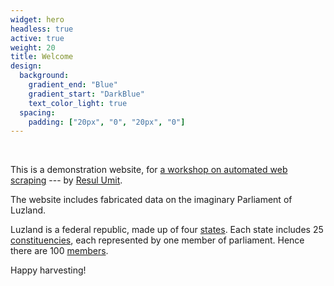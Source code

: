 ```yaml
---
widget: hero
headless: true
active: true
weight: 20
title: Welcome 
design:
  background:
    gradient_end: "Blue"
    gradient_start: "DarkBlue"
    text_color_light: true
  spacing:
    padding: ["20px", "0", "20px", "0"]
---
```


<br>

This is a demonstration website, for [a workshop on automated web scraping](https://github.com/resulumit/scrp_workshop) --- by [Resul Umit](https://resulumit.com/).

The website includes fabricated data on the imaginary Parliament of Luzland.

Luzland is a federal republic, made up of four [states](states/). Each state includes 25 [constituencies](constituencies/), each represented by one member of parliament. Hence there are 100 [members](members/).

Happy harvesting!